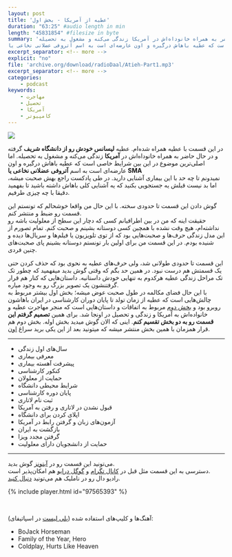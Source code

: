 ```yaml
---
layout: post
title: 'عطیه از آمریکا - بخش اول'
duration: "63:25" #audio length in min
length: "45831854" #filesize in byte
summary: 'در این قسمت با عطیه همراه شده‌ام. عطیه لیسانس خودش رو از دانشگاه شریف گرفته و در حال حاضر به همراه خانوداه‌اش در آمریکا زندگی می‌کنه و مشغول به تحصیله.
اما اصلی‌ترین موضوع در این بین شرایط خاصی است که عطیه باهاش درگیره و اون عارضه‌ای است به اسم آتروفی عضلانی نخاعی یا SMA'
excerpt_separator: <!-- more -->
explicit: "no"
file: 'archive.org/download/radioDaal/Atieh-Part1.mp3'
excerpt_separator: <!-- more -->
categories:
    - podcast
keywords:
    - مهاجرت
    - تحصیل
    - آمریکا
    - کامپیوتر
---
```

<img src="{{site.baseurl}}/public/img/atieh1/cover.jpg" class="cover-img"/>

در این قسمت با عطیه همراه شده‌ام. عطیه **لیسانس خودش رو از دانشگاه شریف** گرفته و در حال حاضر به همراه خانوداه‌اش در **آمریکا** زندگی می‌کنه و مشغول به تحصیله.
اما اصلی‌ترین موضوع در این بین شرایط خاصی است که عطیه باهاش درگیره و اون عارضه‌ای است به اسم **آتروفی عضلانی نخاعی یا SMA**  
نمیدونم تا چه حد با این بیماری آشنایی دارید. در طی پادکست راجع بهش صحبت میشه، اما بد نیست قبلش یه جستجویی بکنید که یه آشنایی کلی باهاش داشته باشید تا بفهمید دقیقا با چه چیزی طرفیم.  

گوش دادن این قسمت تا حدودی سخته. با این حال من واقعا خوشحالم که تونستم این قسمت رو ضبط و منتشر کنم.  
حقیقت اینه که من در بین اطرافیانم کسی که دچار این سطح از معلولیت باشه رو نداشته‌ام، هیچ وقت نشده با همچین کسی دوستانه بشینم و صحبت کنم. تمام تصورم از این مدل زندگی حرف‌ها و صحبت‌هایی بود که از توی تلویزیون یا فیلم‌ها و سریال‌ها دیده و شنیده بودم. در این قسمت من برای اولین بار تونستم دوستانه بشینم پای صحبت‌های چنین فردی.
<!-- more -->

این قسمت تا حدودی طولانی شد، ولی حرف‌های عطیه به نحوی بود که حذف کردن حتی یک قسمتش هم درست نبود. در همین حد بگم که وقتی گوش بدید میفهمید که چطور تک تک مراحل زندگی عطیه هرکدوم به تنهایی خودش داستانیه. داستان‌هایی که کنار هم قرار گرفتنشون یک تصویر بزرگ رو به وجود میاره.  
با این حال فضای مکالمه در طول صحبت عوض میشه؛ بخش اول بیشتر مربوط به چالش‌هایی است که عطیه از زمان تولد تا پایان دوران کارشناسی در ایران باهاشون روبرو بود و [بخش دوم](atieh-part2) مربوط به اتفاقات و داستان‌هایی است که منجر مهاجرت عطیه و خانواده‌اش به آمریکا و زندگی و تحصیل در اونجا شد. برای همین **تصمیم گرفتم این قسمت رو به دو بخش تقسیم کنم**. اینی که الان گوش میدید بخش اوله. بخش دوم هم قرار همزمان با همین بخش منتشر میشه که میتونید بعد از این یکی برید سراغ [اون](atieh-part2).

<hr>

- سال‌های اول زندگی
- معرفی بیماری
- پیشرفت آهسته بیماری
- کنکور کارشناسی
- حمایت از معلولان
- شرایط محیطی دانشگاه
- پایان دوره کارشناسی
- ثبت نام لاتاری
- قبول نشدن در لاتاری و رفتن به آمریکا
- اپلای کردن برای دانشگاه
- آزمون‌های زبان و گرفتن رابط در آمریکا
- بازگشت به ایران
- گرفتن مجدد ویزا
- حمایت از دانشجویان دارای معلولیت

<hr>

می‌تونید این قسمت رو در [آیتونز](http://apple.co/2go4xdT) گوش بدید.  
دسترسی به این قسمت مثل قبل در [کانال تگرام](https://t.me/radioDaal) و [گوگل درایو](http://bit.ly/daal-22) هم امکان‌پذیر است.  
رادیو دال رو در ناملیک هم می‌تونید [دنبال کنید](http://bit.ly/2C2KlZw).  

{% include player.html id="97565393" %}

<br>

آهنگ‌ها و کلیپ‌های استفاده شده ([پلی لیست](http://bit.ly/daal-music) در اسپاتیفای): 
<div dir="ltr">
<ul>
<li>BoJack Horseman</li>
<li>Family of the Year, Hero</li>
<li>Coldplay, Hurts Like Heaven</li>
</ul>
</div>